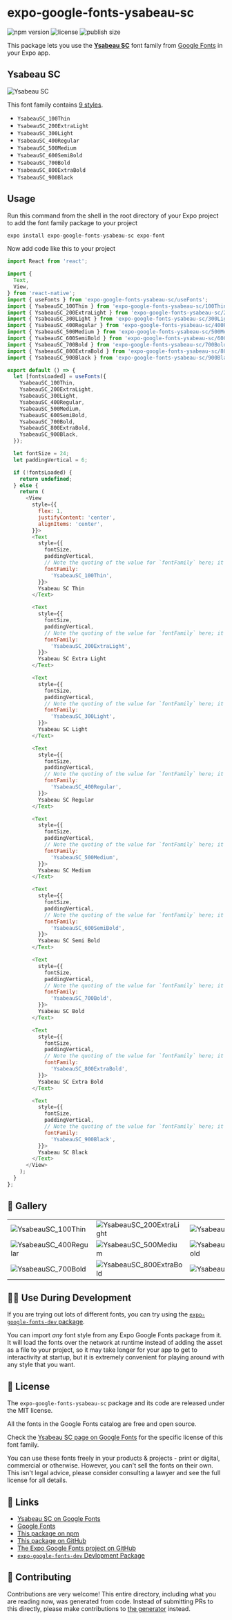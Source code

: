 # expo-google-fonts-ysabeau-sc

![npm version](https://flat.badgen.net/npm/v/expo-google-fonts-ysabeau-sc)
![license](https://flat.badgen.net/github/license/expo/google-fonts)
![publish size](https://flat.badgen.net/packagephobia/install/expo-google-fonts-ysabeau-sc)

This package lets you use the [**Ysabeau SC**](https://fonts.google.com/specimen/Ysabeau+SC) font family from [Google Fonts](https://fonts.google.com/) in your Expo app.

## Ysabeau SC

![Ysabeau SC](./font-family.png)

This font family contains [9 styles](#-gallery).

- `YsabeauSC_100Thin`
- `YsabeauSC_200ExtraLight`
- `YsabeauSC_300Light`
- `YsabeauSC_400Regular`
- `YsabeauSC_500Medium`
- `YsabeauSC_600SemiBold`
- `YsabeauSC_700Bold`
- `YsabeauSC_800ExtraBold`
- `YsabeauSC_900Black`

## Usage

Run this command from the shell in the root directory of your Expo project to add the font family package to your project
```sh
expo install expo-google-fonts-ysabeau-sc expo-font
```

Now add code like this to your project
```js
import React from 'react';

import {
  Text,
  View,
} from 'react-native';
import { useFonts } from 'expo-google-fonts-ysabeau-sc/useFonts';
import { YsabeauSC_100Thin } from 'expo-google-fonts-ysabeau-sc/100Thin';
import { YsabeauSC_200ExtraLight } from 'expo-google-fonts-ysabeau-sc/200ExtraLight';
import { YsabeauSC_300Light } from 'expo-google-fonts-ysabeau-sc/300Light';
import { YsabeauSC_400Regular } from 'expo-google-fonts-ysabeau-sc/400Regular';
import { YsabeauSC_500Medium } from 'expo-google-fonts-ysabeau-sc/500Medium';
import { YsabeauSC_600SemiBold } from 'expo-google-fonts-ysabeau-sc/600SemiBold';
import { YsabeauSC_700Bold } from 'expo-google-fonts-ysabeau-sc/700Bold';
import { YsabeauSC_800ExtraBold } from 'expo-google-fonts-ysabeau-sc/800ExtraBold';
import { YsabeauSC_900Black } from 'expo-google-fonts-ysabeau-sc/900Black';

export default () => {
  let [fontsLoaded] = useFonts({
    YsabeauSC_100Thin,
    YsabeauSC_200ExtraLight,
    YsabeauSC_300Light,
    YsabeauSC_400Regular,
    YsabeauSC_500Medium,
    YsabeauSC_600SemiBold,
    YsabeauSC_700Bold,
    YsabeauSC_800ExtraBold,
    YsabeauSC_900Black,
  });

  let fontSize = 24;
  let paddingVertical = 6;

  if (!fontsLoaded) {
    return undefined;
  } else {
    return (
      <View
        style={{
          flex: 1,
          justifyContent: 'center',
          alignItems: 'center',
        }}>
        <Text
          style={{
            fontSize,
            paddingVertical,
            // Note the quoting of the value for `fontFamily` here; it expects a string!
            fontFamily:
              'YsabeauSC_100Thin',
          }}>
          Ysabeau SC Thin
        </Text>

        <Text
          style={{
            fontSize,
            paddingVertical,
            // Note the quoting of the value for `fontFamily` here; it expects a string!
            fontFamily:
              'YsabeauSC_200ExtraLight',
          }}>
          Ysabeau SC Extra Light
        </Text>

        <Text
          style={{
            fontSize,
            paddingVertical,
            // Note the quoting of the value for `fontFamily` here; it expects a string!
            fontFamily:
              'YsabeauSC_300Light',
          }}>
          Ysabeau SC Light
        </Text>

        <Text
          style={{
            fontSize,
            paddingVertical,
            // Note the quoting of the value for `fontFamily` here; it expects a string!
            fontFamily:
              'YsabeauSC_400Regular',
          }}>
          Ysabeau SC Regular
        </Text>

        <Text
          style={{
            fontSize,
            paddingVertical,
            // Note the quoting of the value for `fontFamily` here; it expects a string!
            fontFamily:
              'YsabeauSC_500Medium',
          }}>
          Ysabeau SC Medium
        </Text>

        <Text
          style={{
            fontSize,
            paddingVertical,
            // Note the quoting of the value for `fontFamily` here; it expects a string!
            fontFamily:
              'YsabeauSC_600SemiBold',
          }}>
          Ysabeau SC Semi Bold
        </Text>

        <Text
          style={{
            fontSize,
            paddingVertical,
            // Note the quoting of the value for `fontFamily` here; it expects a string!
            fontFamily:
              'YsabeauSC_700Bold',
          }}>
          Ysabeau SC Bold
        </Text>

        <Text
          style={{
            fontSize,
            paddingVertical,
            // Note the quoting of the value for `fontFamily` here; it expects a string!
            fontFamily:
              'YsabeauSC_800ExtraBold',
          }}>
          Ysabeau SC Extra Bold
        </Text>

        <Text
          style={{
            fontSize,
            paddingVertical,
            // Note the quoting of the value for `fontFamily` here; it expects a string!
            fontFamily:
              'YsabeauSC_900Black',
          }}>
          Ysabeau SC Black
        </Text>
      </View>
    );
  }
};

```

## 🔡 Gallery


||||
|-|-|-|
|![YsabeauSC_100Thin](.//100Thin/YsabeauSC_100Thin.ttf.png)|![YsabeauSC_200ExtraLight](.//200ExtraLight/YsabeauSC_200ExtraLight.ttf.png)|![YsabeauSC_300Light](.//300Light/YsabeauSC_300Light.ttf.png)||
|![YsabeauSC_400Regular](.//400Regular/YsabeauSC_400Regular.ttf.png)|![YsabeauSC_500Medium](.//500Medium/YsabeauSC_500Medium.ttf.png)|![YsabeauSC_600SemiBold](.//600SemiBold/YsabeauSC_600SemiBold.ttf.png)||
|![YsabeauSC_700Bold](.//700Bold/YsabeauSC_700Bold.ttf.png)|![YsabeauSC_800ExtraBold](.//800ExtraBold/YsabeauSC_800ExtraBold.ttf.png)|![YsabeauSC_900Black](.//900Black/YsabeauSC_900Black.ttf.png)||


## 👩‍💻 Use During Development

If you are trying out lots of different fonts, you can try using the [`expo-google-fonts-dev` package](https://github.com/freeboub/google-fonts/tree/master/font-packages/dev#readme).

You can import *any* font style from any Expo Google Fonts package from it. It will load the fonts
over the network at runtime instead of adding the asset as a file to your project, so it may take longer
for your app to get to interactivity at startup, but it is extremely convenient
for playing around with any style that you want.

## 📖 License

The `expo-google-fonts-ysabeau-sc` package and its code are released under the MIT license.

All the fonts in the Google Fonts catalog are free and open source.

Check the [Ysabeau SC page on Google Fonts](https://fonts.google.com/specimen/Ysabeau+SC) for the specific license of this font family.

You can use these fonts freely in your products & projects - print or digital, commercial or otherwise. However, you can't sell the fonts on their own. This isn't legal advice, please consider consulting a lawyer and see the full license for all details.

## 🔗 Links

- [Ysabeau SC on Google Fonts](https://fonts.google.com/specimen/Ysabeau+SC)
- [Google Fonts](https://fonts.google.com/)
- [This package on npm](https://www.npmjs.com/package/expo-google-fonts-ysabeau-sc)
- [This package on GitHub](https://github.com/freeboub/google-fonts/tree/master/font-packages/ysabeau-sc)
- [The Expo Google Fonts project on GitHub](https://github.com/freeboub/google-fonts)
- [`expo-google-fonts-dev` Devlopment Package](https://github.com/freeboub/google-fonts/tree/master/font-packages/dev)

## 🤝 Contributing

Contributions are very welcome! This entire directory, including what you are reading now, was generated from code. Instead of submitting PRs to this directly, please make contributions to [the generator](https://github.com/freeboub/google-fonts/tree/master/packages/generator) instead.
